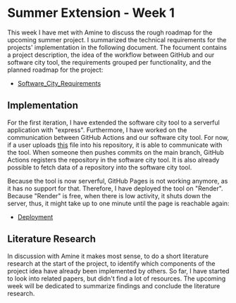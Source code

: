 # Summer Extension - Week 1
This week I have met with Amine to discuss the rough roadmap for the upcoming summer project. I summarized the technical requirements for the projects' implementation in the following document. The focument contains a project description, the idea of the workflow between GitHub and our software city tool, the requirements grouped per functionality, and the planned roadmap for the project:
* [Software_City_Requirements](../Software_City_Requirements.pdf)

## Implementation
For the first iteration, I have extended the software city tool to a serverful application with "express". Furthermore, I have worked on the communication between GitHub Actions and our software city tool. For now, if a user uploads [this](../../.github/workflows/workflow.yml) file into his repository, it is able to communicate with the tool. When someone then pushes commits on the main branch, GitHub Actions registers the repository in the software city tool. It is also already possible to fetch data of a repository into the software city tool.

Because the tool is now serverful, GitHub Pages is not working anymore, as it has no support for that. Therefore, I have deployed the tool on "Render". Because "Render" is free, when there is low activity, it shuts down the server, thus, it might take up to one minute until the page is reachable again:
* [Deployment](https://software-city-project.onrender.com)

## Literature Research
In discussion with Amine it makes most sense, to do a short literature research at the start of the project, to identify which components of the project idea have already been implemented by others. So far, I have started to look into related papers, but didn't find a lot of resources. The upcoming week will be dedicated to summarize findings and conclude the literature research.